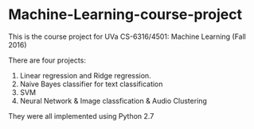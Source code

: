 # Machine-Learning-course-project

This is the course project for UVa CS-6316/4501: Machine Learning (Fall 2016)

There are four projects:

1. Linear regression and Ridge regression.
2. Naive Bayes classifier for text classification
3. SVM
4. Neural Network & Image classfication & Audio Clustering

They were all implemented using Python 2.7 
